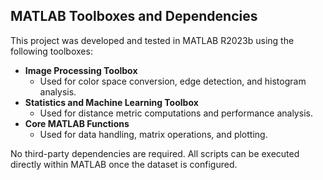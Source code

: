 ## MATLAB Toolboxes and Dependencies

This project was developed and tested in MATLAB R2023b using the following toolboxes:

- **Image Processing Toolbox**
  - Used for color space conversion, edge detection, and histogram analysis.
- **Statistics and Machine Learning Toolbox**
  - Used for distance metric computations and performance analysis.
- **Core MATLAB Functions**
  - Used for data handling, matrix operations, and plotting.

No third-party dependencies are required. All scripts can be executed directly within MATLAB once the dataset is configured.
